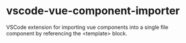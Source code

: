 # vscode-vue-component-importer
VSCode extension for importing vue components into a single file component by referencing the &lt;template> block.
